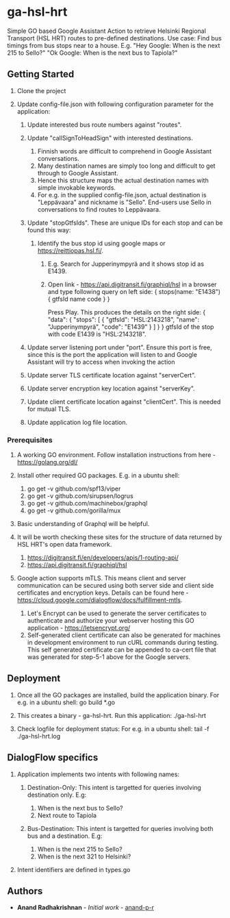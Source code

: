 # ga-hsl-hrt

Simple GO based Google Assistant Action to retrieve Helsinki Regional Transport (HSL HRT) routes to pre-defined destinations.
Use case: Find bus timings from bus stops near to a house. E.g.
"Hey Google: When is the next 215 to Sello?"
"Ok Google: When is the next bus to Tapiola?"

## Getting Started

1. Clone the project
   
2. Update config-file.json with following configuration parameter for the application:
   
   1. Update interested bus route numbers against "routes".
   
   2. Update "callSignToHeadSign" with interested destinations.
      1. Finnish words are difficult to comprehend in Google Assistant conversations.
      2. Many destination names are simply too long and difficult to get through to Google Assistant.
      3. Hence this structure maps the actual destination names with simple invokable keywords.
      4. For e.g. in the supplied config-file.json, actual destination is "Leppävaara" and nickname is "Sello". End-users use Sello in conversations to find routes to Leppävaara.
   
   3. Update "stopGtfsIds". These are unique IDs for each stop and can be found this way:
      1. Identify the bus stop id using google maps or https://reittiopas.hsl.fi/.
         1. E.g. Search for Jupperinympyrä and it shows stop id as E1439.
         2. Open link - https://api.digitransit.fi/graphiql/hsl in a browser and type following query on left side:
            {
                stops(name: "E1438") {
                    gtfsId
                    name
                    code
                }
            }
        
            Press Play. This produces the details on the right side:
            {
                "data": {
                    "stops": [
                    {
                        "gtfsId": "HSL:2143218",
                        "name": "Jupperinympyrä",
                        "code": "E1439"
                    }
                    ]
                }
            }
            gtfsId of the stop with code E1439 is "HSL:2143218".
   
   4. Update server listening port under "port". Ensure this port is free, since this is the port the application will listen to and Google Assistant will try to access when invoking the action
   
   5. Update server TLS certificate location against "serverCert".
   
   6. Update server encryption key location against "serverKey".
   
   7. Update client certificate location against "clientCert". This is needed for mutual TLS.
   
   8. Update application log file location.

### Prerequisites

1. A working GO environment. Follow installation instructions from here - https://golang.org/dl/
   
2. Install other required GO packages. E.g. in a ubuntu shell:
   1.  go get -v github.com/spf13/viper
   2.  go get -v github.com/sirupsen/logrus
   3.  go get -v github.com/machinebox/graphql
   4.  go get -v github.com/gorilla/mux
   
3. Basic understanding of Graphql will be helpful.
   
4. It will be worth checking these sites for the structure of data returned by HSL HRT's open data framework.
   1. https://digitransit.fi/en/developers/apis/1-routing-api/
   2. https://api.digitransit.fi/graphiql/hsl

5. Google action supports mTLS. This means client and server communication can be secured using both server side and client side certificates and encryption keys. Details can be found here - https://cloud.google.com/dialogflow/docs/fulfillment-mtls.
   1. Let's Encrypt can be used to generate the server certificates to authenticate and authorize your webserver hosting this GO application - https://letsencrypt.org/
   2. Self-generated client certificate can also be generated for machines in development environment to run cURL commands during testing. This self generated certificate can be appended to ca-cert file that was generated for step-5-1 above for the Google servers.

## Deployment

1. Once all the GO packages are installed, build the application binary. For e.g. in a ubuntu shell: go build *.go

2. This creates a binary - ga-hsl-hrt. Run this application: ./ga-hsl-hrt
   
3. Check logfile for deployment status: For e.g. in a ubuntu shell: tail -f ./ga-hsl-hrt.log

## DialogFlow specifics
1. Application implements two intents with following names:
   1. Destination-Only: This intent is targetted for queries involving destination only. E.g:
      1. When is the next bus to Sello?
      2. Next route to Tapiola
   
   2. Bus-Destination: This intent is targetted for queries involving both bus and a destination. E.g:
      1. When is the next 215 to Sello?
      2. When is the next 321 to Helsinki?

2. Intent identifiers are defined in types.go

## Authors

* **Anand Radhakrishnan** - *Initial work* - [anand-p-r](https://github.com/anand-p-r)